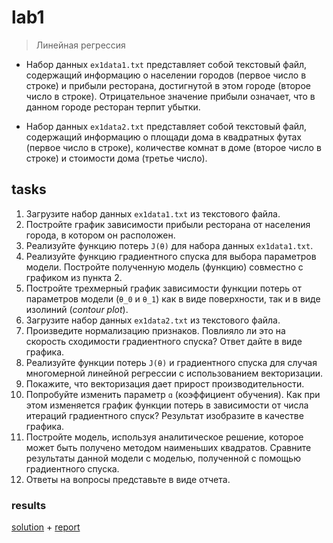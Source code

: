 # lab1
> Линейная регрессия


- Набор данных `ex1data1.txt` представляет собой текстовый файл, содержащий информацию о населении городов (первое число в строке) и прибыли ресторана, достигнутой в этом городе (второе число в строке). Отрицательное значение прибыли означает, что в данном городе ресторан терпит убытки.

- Набор данных `ex1data2.txt` представляет собой текстовый файл, содержащий информацию о площади дома в квадратных футах (первое число в строке), количестве комнат в доме (второе число в строке) и стоимости дома (третье число).

## tasks

1. Загрузите набор данных `ex1data1.txt` из текстового файла.
2. Постройте график зависимости прибыли ресторана от населения города, в котором он расположен.
3. Реализуйте функцию потерь `J(θ)` для набора данных `ex1data1.txt`.
4. Реализуйте функцию градиентного спуска для выбора параметров модели. Постройте полученную модель (функцию) совместно с графиком из пункта 2.
5. Постройте трехмерный график зависимости функции потерь от параметров модели (`θ_0` и `θ_1`) как в виде поверхности, так и в виде изолиний (_contour plot_).
6. Загрузите набор данных `ex1data2.txt` из текстового файла.
7. Произведите нормализацию признаков. Повлияло ли это на скорость сходимости градиентного спуска? Ответ дайте в виде графика.
8. Реализуйте функции потерь `J(θ)` и градиентного спуска для случая многомерной линейной регрессии с использованием векторизации.
9. Покажите, что векторизация дает прирост производительности.
10. Попробуйте изменить параметр `ɑ` (коэффициент обучения). Как при этом изменяется график функции потерь в зависимости от числа итераций градиентного спуск? Результат изобразите в качестве графика.
11. Постройте модель, используя аналитическое решение, которое может быть получено методом наименьших квадратов. Сравните результаты данной модели с моделью, полученной с помощью градиентного спуска.
12. Ответы на вопросы представьте в виде отчета.

### results

[solution](/ml/sem1/lab1/lab1.ipynb) + [report](/ml/sem1/lab1/lab1.md)
